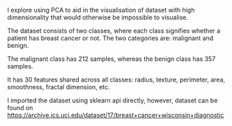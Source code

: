 I explore using PCA to aid in the visualisation of dataset with high dimensionality that would otherwise be impossible to visualise.

The dataset consists of two classes, where each class signifies whether a patient has breast cancer or not. The two categories are: malignant and benign.

The malignant class has 212 samples, whereas the benign class has 357 samples.

It has 30 features shared across all classes: radius, texture, perimeter, area, smoothness, fractal dimension, etc.

I imported the dataset using sklearn api directly, however, dataset can be found on https://archive.ics.uci.edu/dataset/17/breast+cancer+wisconsin+diagnostic